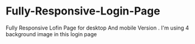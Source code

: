 # Fully-Responsive-Login-Page
Fully Responsive Lofin Page for desktop And mobile Version . I'm using 4 background image in this login page
